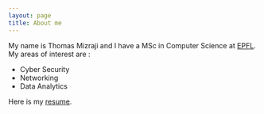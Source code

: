 ```yaml
---
layout: page
title: About me
---
```


My name is Thomas Mizraji and I have a MSc in Computer Science at [EPFL](https://epfl.ch). My areas of interest are :

- Cyber Security
- Networking
- Data Analytics

Here is my [resume](https://thomasmizraji.github.io/cvThomasMizraji.pdf).
